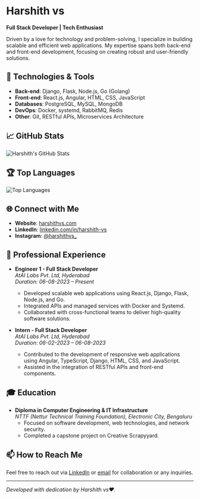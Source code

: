 # Harshith vs

**Full Stack Developer | Tech Enthusiast**

Driven by a love for technology and problem-solving, I specialize in building scalable and efficient web applications. My expertise spans both back-end and front-end development, focusing on creating robust and user-friendly solutions.

## 🔧 Technologies & Tools

- **Back-end**: Django, Flask, Node.js, Go (Golang)
- **Front-end**: React.js, Angular, HTML, CSS, JavaScript
- **Databases**: PostgreSQL, MySQL, MongoDB
- **DevOps**: Docker, systemd, RabbitMQ, Redis
- **Other**: Git, RESTful APIs, Microservices Architecture

## 📈 GitHub Stats

![Harshith's GitHub Stats](https://github-readme-stats.vercel.app/api?username=MONSTER-HARSH&show_icons=true&theme=radical)

## 🏆 Top Languages

![Top Languages](https://github-readme-stats.vercel.app/api/top-langs/?username=MONSTER-HARSH&layout=compact&theme=radical)

## 🌐 Connect with Me

- **Website**: [harshithvs.com](https://www.harshithvs.com)
- **LinkedIn**: [linkedin.com/in/harshith-vs](https://www.linkedin.com/in/harshith-vs)
- **Instagram**: [@harshithvs_](https://www.instagram.com/harshithvs_)


## 💼 Professional Experience

- **Engineer 1 - Full Stack Developer**  
  *AtAI Labs Pvt. Ltd, Hyderabad*  
  *Duration: 06-08-2023 – Present*  
  - Developed scalable web applications using React.js, Django, Flask, Node.js, and Go.
  - Integrated APIs and managed services with Docker and Systemd.
  - Collaborated with cross-functional teams to deliver high-quality software solutions.

- **Intern - Full Stack Developer**  
  *AtAI Labs Pvt. Ltd, Hyderabad*  
  *Duration: 06-02-2023 – 06-08-2023*  
  - Contributed to the development of responsive web applications using Angular, TypeScript, Django, HTML, CSS, and JavaScript.
  - Assisted in the integration of RESTful APIs and front-end components.

## 🎓 Education

- **Diploma in Computer Engineering & IT Infrastructure**  
  *NTTF (Nettur Technical Training Foundation), Electronic City, Bengaluru*    
  - Focused on software development, web technologies, and network security.
  - Completed a capstone project on Creative Scrapyyard.

## 📫 How to Reach Me

Feel free to reach out via [LinkedIn](https://www.linkedin.com/in/harshith-vs) or [email](mailto:harshithvs368@gmail.com) for collaboration or any inquiries.

----

*Developed with dedication by Harshith vs❤️.*

